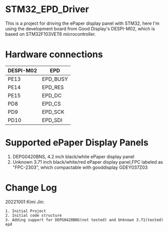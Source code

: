 # STM32_EPD_Driver
This is a project for driving the ePaper display panel with STM32, here I'm using the development board from Good Display's DESPI-M02, which is based on STM32F103VET6 microcontroller. 

# Hardware connections
| DESPI-M02 | EPD |
|----|----|
| PE13 | EPD_BUSY |
| PE14 | EPD_RES |
| PE15 | EPD_DC |
| PD8 | EPD_CS |
| PD9 | EPD_SCK |
| PD10 | EPD_SDI |

# Supported ePaper Display Panels
1. DEPG0420BNS, 4.2 inch black/white ePaper display panel
2. Unknown 3.71 inch black/white/red ePaper display panel,FPC labeled as "FPC-2303", which compactable with gooddisplay GDEY037Z03


# Change Log
20221001 Kimi Jin: 

    1. Initial Project
    2. Initial code structure
    3. Adding support for DEPG0420BNS(not tested) and Unknown 3.71(tested) epd
    

